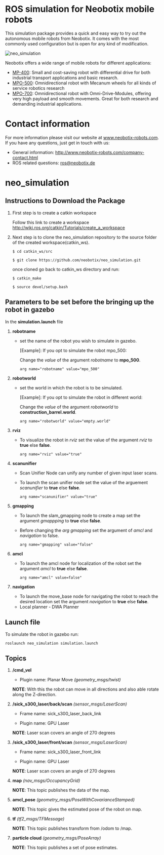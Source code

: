 # ROS simulation for Neobotix mobile robots

This simulation package provides a quick and easy way to try out the autonomous mobile robots from Neobotix. It comes with the most commonly used configuration but is open for any kind of modification.

![neo_simulation](http://www.neobotix-roboter.de/fileadmin/files/downloads/ROS-extern/neo_simulation_mpo_500.png)

Neobotix offers a wide range of mobile robots for different applications:
* [MP-400](http://www.neobotix-robots.com/mobile-robot-mp-400.html): Small and cost-saving robot with differential drive for both industrial transport applications and basic research.
* [MPO-500](http://www.neobotix-robots.com/mecanum-robot-mpo-500.html): Omnidirectional robot with Mecanum wheels for all kinds of service robotics research
* [MPO-700](http://www.neobotix-robots.com/omnidirectional-robot-mpo-700.html): Omnidirectional robot with Omni-Drive-Modules, offering very high payload and smooth movements. Great for both research and demanding industrial applications.

# Contact information

For more information please visit our website at www.neobotix-robots.com. 
If you have any questions, just get in touch with us:
* General information: http://www.neobotix-robots.com/company-contact.html
* ROS related questions: ros@neobotix.de

# neo_simulation

## Instructions to Download the Package

1. First step is to create a catkin workspace

   Follow this link to create a workspace http://wiki.ros.org/catkin/Tutorials/create_a_workspace

2. Next step is to clone the neo_simulation repository to the source folder of the created workspace(catkin_ws).

   `$ cd catkin_ws/src`
   
   `$ git clone https://github.com/neobotix/neo_simulation.git`
   
   once cloned go back to catkin_ws directory and run:
   
    `$ catkin_make`
   
    `$ source devel/setup.bash`

## Parameters to be set before the bringing up the robot in gazebo 

In the **simulation.launch** file

1. **robotname**
   - set the name of the robot you wish to simulate in gazebo.

      [Example]: If you opt to simulate the robot mpo_500:

      Change the *value* of the argument *robotname* to **mpo_500**.

      ```arg name="robotname" value="mpo_500"```

2. **robotworld**
   - set the world in which the robot is to be simulated.

      [Example]: If you opt to simulate the robot in different world:

      Change the *value* of the argument *robotworld* to **construction_barrel.world**. 

      ```arg name="robotworld" value="empty.world"```
      
3.  **rviz**

    - To visualize the robot in *rviz* set the value of the argument *rviz* to **true** else **false**.
    
      ```arg name="rviz" value="true"```
   
4.  **scanunifier**

    - Scan Unifier Node can unify any number of given input laser scans.
    
    - To launch the scan unifier node set the value of the arguement *scanunifier* to **true** else **false**.
    
      ```arg name="scanunifier" value="true"```
 
5.  **gmapping**

    - To launch the slam_gmapping node to create a map set the argument *gmappping* to **true** else **false**.
    - Before changing the *arg gmapping* set the argument of *amcl* and *navigation* to false.
    
      ```arg name="gmapping" value="false"```
      
6.  **amcl**
    
    - To launch the amcl node for localization of the robot set the argument *amcl* to **true** else **false**.
     
      ```arg name="amcl" value=false"```
      
7.  **navigation**

     - To launch the move_base node for navigating the robot to reach the desired location set the argument *navigation* to     **true** else **false**.
     - Local planner - DWA Planner
     
     
## Launch file

To simulate the robot in gazebo run:

`roslaunch neo_simulation simulation.launch`


## Topics

1. **/cmd_vel**

    - Plugin name: Planar Move *(geometry_msgs/twist)*

   __NOTE__: With this the robot can move in all directions and also able rotate along the Z-direction.


2. **/sick_s300_laser/back/scan**  *(sensor_msgs/LaserScan)*

   * Frame name: sick_s300_laser_back_link
   
   * Plugin name: GPU Laser
   
   __NOTE__: Laser scan covers an angle of 270 degrees

3. **/sick_s300_laser/front/scan** *(sensor_msgs/LaserScan)*

   * Frame name: sick_s300_laser_front_link

   * Plugin name: GPU Laser

   __NOTE__: Laser scan covers an angle of 270 degrees
   
4. **map** *(nav_msgs/OccupancyGrid)*

   __NOTE__: This topic publishes the data of the map.

5. **amcl_pose** *(geometry_msgs/PoseWithCovarianceStamped)*

   __NOTE__: This topic gives the estimated pose of the robot on map.
   
6. **tf** *(tf2_msgs/TFMessage)*

   __NOTE__: This topic publishes transform from /odom to /map.
   
7. **particle cloud** *(geometry_msgs/PoseArray)*

   __NOTE__: This topic publishes a set of pose estimates.
   
